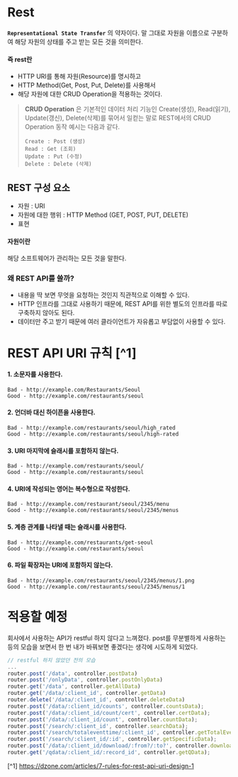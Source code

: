 # Rest
**`Representational State Transfer`** 의 약자이다.
말 그대로 자원을 이름으로 구분하여 해당 자원의 상태를 주고 받는 모든 것을 의미한다.

#### 즉 rest란
- HTTP URI를 통해 자원(Resource)를 명시하고
- HTTP Method(Get, Post, Put, Delete)를 사용해서
- 해당 자원에 대한 CRUD Operation을 적용하는 것이다.

>**CRUD Operation** 은 기본적인 데이터 처리 기능인 Create(생성), Read(읽기), Update(갱신), Delete(삭제)를 묶어서 일컫는 말로 REST에서의 CRUD Operation 동작 예시는 다음과 같다.
>```
>Create : Post (생성)
>Read : Get (조회)
>Update : Put (수정)
>Delete : Delete (삭제)
>```

## REST 구성 요소
- 자원 : URI
- 자원에 대한 행위 : HTTP Method (GET, POST, PUT, DELETE)
- 표현

#### 자원이란
해당 소프트웨어가 관리하는 모든 것을 말한다.

### 왜 REST API를 쓸까?
- 내용을 딱 보면 무엇을 요청하는 것인지 직관적으로 이해할 수 있다.
- HTTP 인프라를 그대로 사용하기 때문에, REST API를 위한 별도의 인프라를 따로 구축하지 않아도 된다.
- 데이터만 주고 받기 때문에 여러 클라이언트가 자유롭고 부담없이 사용할 수 있다.

# REST API URI 규칙 [^1]
#### 1. 소문자를 사용한다.
```
Bad - http://example.com/Restaurants/Seoul
Good - http://example.com/restaurants/seoul
```

#### 2. 언더바 대신 하이픈을 사용한다.
```
Bad - http://example.com/restaurants/seoul/high_rated
Good - http://example.com/restaurants/seoul/high-rated
```

#### 3. URI 마지막에 슬래시를 포함하지 않는다.
```
Bad - http://example.com/restaurants/seoul/
Good - http://example.com/restaurants/seoul
```

#### 4. URI에 작성되는 영어는 복수형으로 작성한다.
```
Bad - http://example.com/restaurant/seoul/2345/menu
Good - http://example.com/restaurants/seoul/2345/menus
```

#### 5. 계층 관계를 나타낼 때는 슬래시를 사용한다.
```
Bad - http://example.com/restaurants/get-seoul
Good - http://example.com/restaurants/seoul
```

#### 6. 파일 확장자는 URI에 포함하지 않는다.
```
Bad - http://example.com/restaurants/seoul/2345/menus/1.png
Good - http://example.com/restaurants/seoul/2345/menus/1
```

# 적용할 예정
회사에서 사용하는 API가 restful 하지 않다고 느껴졌다. post를 무분별하게 사용하는 등의 모습을 보면서 한 번 내가 바꿔보면 좋겠다는 생각에 시도하게 되었다.

```javascript
// restful 하지 않았던 전의 모습
...
router.post('/data', controller.postData)
router.post('/onlyData', controller.postOnlyData)
router.get('/data', controller.getAllData)
router.get('/data/:client_id', controller.getData)
router.delete('/data/:client_id', controller.deleteData)
router.post('/data/:client_id/counts', controller.countsData);
router.post('/data/:client_id/count/cert', controller.certData);
router.post('/data/:client_id/count', controller.countData);
router.post('/search/:client_id', controller.searchData);
router.post('/search/totaleventtime/:client_id', controller.getTotalEventTimeData);
router.post('/search/:client_id/:id', controller.getSpecificData);
router.post('/data/:client_id/download/:from?/:to?', controller.downloadData);
router.get('/qdata/:client_id/:record_id', controller.getQData);
```


[^1] https://dzone.com/articles/7-rules-for-rest-api-uri-design-1
